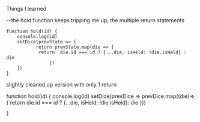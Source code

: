 Things I learned

--the hold function keeps tripping me up; the multiple return statements

    function hold(id) {
        console.log(id)
        setDice(prevState => {
               return prevState.map(die => {
                return  die.id === id ? {...die, isHeld: !die.isHeld} : die
                    })
        })
    }

slightly cleaned up version with only 1 return 

   function hold(id) {
        console.log(id)
        setDice(prevDice => prevDice.map((die)=>{
                return die.id === id ? {...die, isHeld: !die.isHeld}: die
            }))
        
    }

    